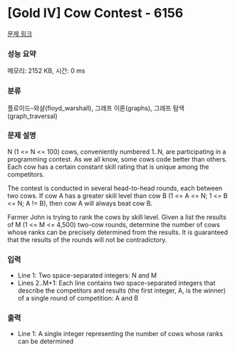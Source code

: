 # [Gold IV] Cow Contest - 6156 

[문제 링크](https://www.acmicpc.net/problem/6156) 

### 성능 요약

메모리: 2152 KB, 시간: 0 ms

### 분류

플로이드–와샬(floyd_warshall), 그래프 이론(graphs), 그래프 탐색(graph_traversal)

### 문제 설명

<p>N (1 <= N <= 100) cows, conveniently numbered 1..N, are participating in a programming contest. As we all know, some cows code better than others. Each cow has a certain constant skill rating that is unique among the competitors.</p>

<p>The contest is conducted in several head-to-head rounds, each between two cows. If cow A has a greater skill level than cow B (1 <= A <= N; 1 <= B <= N; A != B), then cow A will always beat cow B.</p>

<p>Farmer John is trying to rank the cows by skill level. Given a list the results of M (1 <= M <= 4,500) two-cow rounds, determine the number of cows whose ranks can be precisely determined from the results. It is guaranteed that the results of the rounds will not be contradictory.</p>

### 입력 

 <ul>
	<li>Line 1: Two space-separated integers: N and M</li>
	<li>Lines 2..M+1: Each line contains two space-separated integers that describe the competitors and results (the first integer, A, is the winner) of a single round of competition: A and B</li>
</ul>

### 출력 

 <ul>
	<li>Line 1: A single integer representing the number of cows whose ranks can be determined</li>
</ul>

